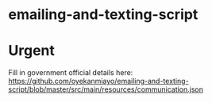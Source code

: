 # emailing-and-texting-script

# Urgent
Fill in government official details here: https://github.com/oyekanmiayo/emailing-and-texting-script/blob/master/src/main/resources/communication.json
